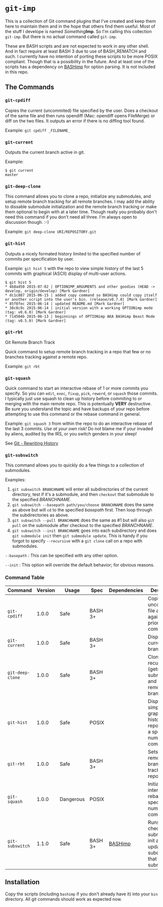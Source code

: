 `git-imp`
=========

This is a collection of Git command plugins that I've created and keep them here to maintain them and in the hope that others find them useful. Most of the stuff I develope is named _Something_**Imp**. So I'm calling this collection `git-imp`. But there is no actual command called `git-imp`.

These are BASH scripts and are not expected to work in any other shell. And in fact require at least BASH 3 due to use of BASH_REMATCH and such. I currently have no intention of porting these scripts to be more POSIX compliant. Though that is a possibility in the future. And at least one of the scripts has a dependency on [BASHimp][] for option parsing. It is not included in this repo.

The Commands
------------

### `git-cpdiff`

Copies the current (uncommited) file specified by the user. Does a checkout of the same file and then runs opendiff (Mac: opendiff opens FileMerge) or diff on the two files. It outputs an error if there is no diffing tool found.

Example: `git cpdiff _FILENAME_`


### `git-current`

Outputs the current branch active in git.

Example:

```
$ git current
master
```


### `git-deep-clone`

This command allows you to clone a repo, initialize any submodules, and setup remote branch tracking for all remote branches. I may add the ability to dissable submodule initialization and the remote branch tracking or make them optional to begin with at a later time. Though really you probably don't need this command if you don't need all three. I'm always open to discussion though.  :-)

Example: `git deep-clone URI/REPOSITORY.git`


### `git-hist`

Outputs a nicely formated history limited to the specified number of commits per specification by user.

Example: `git hist 5` with the repo to view simple history of the last 5 commits with graphical (ASCII) display of multi-user actions.

```
$ git hist 5
* 4b8ad50 2015-07-02 | OPTIONIMP_ARGUMENTS and other goodies (HEAD -> develop, origin/develop) [Mark Gardner]
* dc1c887 2015-06-15 | added copy command so BASHimp could copy itself or another script into the user's bin. (release/v0.7.0) [Mark Gardner]
* 85f8fec 2015-06-14 | updated README.md [Mark Gardner]
* 38c8c9c 2015-06-14 | initial version with a working OPTIONimp mode (tag: v0.6.0) [Mark Gardner]
* 714504b 2015-06-13 | beginnings of OPTIONimp AKA BASHimp Beast Mode (tag: v0.5.0) [Mark Gardner]
```


### `git-rbt`

Git Remote Branch Track

Quick command to setup remote branch tracking in a repo that few or no branches tracking against a remote repo.

Example: `git rbt`


### `git-squash`

Quick command to start an interactive rebase of 1 or more commits you specify. So you can `edit`, `exec`, `fixup`, `pick`, `reword`, or `squash` those commits. I typically just use squash to clean up history before commiting to or merging with the main remote repo. This is potentually **VERY** destructive. Be sure you understand the topic and have backups of your repo before attempting to use this command or the rebase command in general.

Example: `git squash 3` from within the repo to do an interactive rebase of the last 3 commits. _Use at your own risk!_ Do not blame me if your invaded by aliens, audited by the IRS, or you switch genders in your sleep!

See [Git - Rewriting History](https://git-scm.com/book/en/v2/Git-Tools-Rewriting-History)


### `git-subswitch`

This command allows you to quickly do a few things to a collection of submodules.

Examples:

1. `git subswitch BRANCHNAME` will enter all subdirectories of the current directory, test if it's a submodule, and then `checkout` that submodule to the specified _BRANCHNAME_.
2. `git subswitch --basepath path/you/choose BRANCHNAME` does the same as above but will `cd` to the specified _basepath_ first. Then loop through the subdirectories as above.
3. `git subswitch --pull BRANCHNAME` does the same as #1 but will also `git pull` on the submodule after checkout to the specified _BRANCHNAME_.
4. `git subswitch --init BRANCHNAME` goes into each subdirectory and does `git submodule init` then `git submodule update`. This is handy if you forgot to specify `--recursive` with a `git clone` call on a repo with submodules.

`--basepath`
: This can be specified with any other option.

`--init`
: This option will override the default behavior; for obvious reasons.


### Command Table

| Command          | Version | Usage     | Spec    | Dependencies | Description                                                                               |
| -------          | ------- | -----     | ----    | ------------ | -----------                                                                               |
| `git-cpdiff`     | 1.0.0   | Safe      | BASH 3+ |              | Copies an uncommited file and diffs it against the prior commited file.                   |
| `git-current`    | 1.0.0   | Safe      | BASH 3+ |              | Displays the current branch.                                                              |
| `git-deep-clone` | 1.0.0   | Safe      | BASH 3+ |              | Clones a repo recursively (gets submodules) and tracks remote branches.                   |
| `git-hist`       | 1.0.0   | Safe      | POSIX   |              | Displays a simple, graphical history of the repo limted by a specified number of commits. |
| `git-rbt`        | 1.0.0   | Safe      | BASH 3+ |              | Sets up remote branch tracking in a repo.                                                 |
| `git-squash`     | 1.0.0   | Dangerous | POSIX   |              | Initiates an interactive rebase for the specified number of commits.                      |
| `git-subswitch`  | 1.1.0   | Safe      | BASH 3+ | [BASHimp][]  | Runs checkout or submodule init and update for all subdirectories that are submodules.    |


Installation
------------

Copy the scripts (including `bashimp` if you don't already have it) into your `bin` directory. All git commands should work as expected now.


[BASHimp]: https://github.com/runeimp/bashimp


